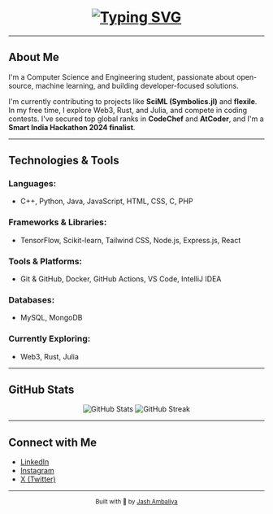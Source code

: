 <h1 align="center">
  <a href="https://github.com/AJ0070">
    <img src="https://readme-typing-svg.demolab.com/?font=Fira+Code&size=30&duration=3000&pause=1000&color=808080&center=true&width=435&lines=Hi%2C+I%27m+Jash+Ambaliya" alt="Typing SVG" />
  </a>
</h1>

---

##  About Me

I'm a Computer Science and Engineering student, passionate about open-source, machine learning, and building developer-focused solutions.

I'm currently contributing to projects like **SciML (Symbolics.jl)** and **flexile**.
In my free time, I explore Web3, Rust, and Julia, and compete in coding contests. I've secured top global ranks in **CodeChef** and **AtCoder**, and I'm a **Smart India Hackathon 2024 finalist**.

---

##  Technologies & Tools

### Languages:
- C++, Python, Java, JavaScript, HTML, CSS, C, PHP

### Frameworks & Libraries:
- TensorFlow, Scikit-learn, Tailwind CSS, Node.js, Express.js, React

### Tools & Platforms:
- Git & GitHub, Docker, GitHub Actions, VS Code, IntelliJ IDEA

### Databases:
- MySQL, MongoDB

### Currently Exploring:
- Web3, Rust, Julia

---

##  GitHub Stats

<p align="center">
  <img src="https://github-readme-stats.vercel.app/api?username=AJ0070&show_icons=true&theme=transparent&hide_border=true&card_width=400" alt="GitHub Stats"/>
  <img src="https://streak-stats.demolab.com?user=AJ0070&theme=transparent&hide_border=true&date_format=j%20M%5B%20Y%5D&card_width=400" alt="GitHub Streak"/>
</p>

---

##  Connect with Me

- [LinkedIn](https://linkedin.com/in/jash-ambaliya-a11651309)
- [Instagram](https://instagram.com/jash_070_)
- [X (Twitter)](https://x.com/jash_0070)

---

<p align="center"><sub>Built with 💙 by <a href="https://github.com/AJ0070">Jash Ambaliya</a></sub></p>
